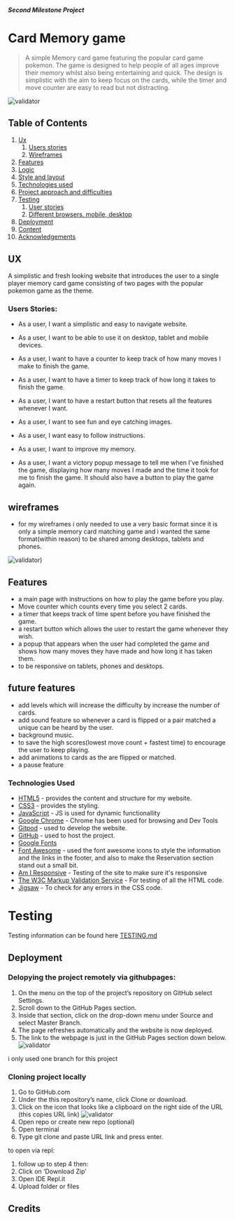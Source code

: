 ##### Second Milestone Project
# Card Memory game

> A simple Memory card game featuring the popular card game pokemon. The game is designed to help people of all ages improve their memory whilst also being entertaining and quick. The design is simplistic with the aim to keep focus on the cards, while the timer and move counter are easy to read but not distracting.



![validator](/assets/wireframes/MS2responsive.png)

## Table of Contents
1. [Ux](#ux)
   1. [Users stories](#users-stories)
   1. [Wireframes](#wireframes)
1. [Features](#features)
1. [Logic](#logic)
1. [Style and layout](#style-and-layout)
1. [Technologies used](#technologies-used)
1. [Project approach and difficulties](#project-approach-and-difficulties)
1. [Testing](#testing)
   1. [User stories](#user-stories)
   1. [Different browsers, mobile, desktop](#different-browsers-mobile-desktop)
1. [Deployment](#deployment)
1. [Content](#content)
1. [Acknowledgements](#acknowledgements)

## UX
A simplistic and fresh looking website that introduces the user to a single player memory card game consisting of two pages with the popular pokemon game as the theme.


### Users Stories:
- As a user, I want a simplistic and easy to navigate website.

- As a user, I want to be able to use it on desktop, tablet and mobile devices.

- As a user, I want to have a counter to keep track of how many moves I make to finish the game.

- As a user, I want to have a timer to keep track of how long it takes to finish the game.

- As a user, I want to have a restart button that resets all the features whenever I want.

- As a user, I want to see fun and eye catching images.

- As a user, I want easy to follow instructions.

- As a user, I want to improve my memory.

- As a user, I want a victory popup message to tell me when I've finished the game, displaying how many moves I made and the time it took
for me to finish the game. It should also have a button to play the game again.

## wireframes 
- for my wireframes i only needed to use a very basic format since it is only a simple memory card matching game and i wanted the same format(within reason) to be shared among desktops, tablets and phones.

![validator](/assets/wireframes/wireframe.png))

## Features

- a main page with instructions on how to play the game before you play.
- Move counter which counts every time you select 2 cards.
- a timer that keeps track of time spent before you have finished the game.
- a restart button which allows the user to restart the game whenever they wish.
- a popup that appears when the user had completed the game and shows how many moves they have made and how long it has taken them.
- to be responsive on tablets, phones and desktops.

## future features

- add levels which will increase the difficulty by increase the number of cards.
- add sound feature so whenever a card is flipped or a pair matched a unique can be heard by the user.
- background music.
- to save the high scores(lowest move count + fastest time) to encourage the user to keep playing.
- add animations to cards as the are flipped or matched. 
- a pause feature 

### Technologies Used

- [HTML5](https://en.wikipedia.org/wiki/HTML5) - provides the content and structure for my website.
- [CSS3](https://en.wikipedia.org/wiki/Cascading_Style_Sheets) - provides the styling.
- [JavaScript](https://www.javascript.com/) - JS is used for dynamic functionallity
- [Google Chrome](https://www.google.com/chrome/) - Chrome has been used for browsing and Dev Tools
- [Gitpod](https://gitpod.io/) - used to develop the website.
- [GitHub](https://github.com/) - used to host the project.
- [Google Fonts](https://fonts.google.com/) 
- [Font Awesome](https://fontawesome.com/) - used the font awesome icons to style the information and the links in the footer, and also to make the Reservation section stand out a small bit.
- [Am I Responsive](http://ami.responsivedesign.is) - Testing of the site to make sure it's responsive
- [The W3C Markup Validation Service](https://validator.w3.org/) - For testing of all the HTML code.
- [Jigsaw](https://jigsaw.w3.org/css-validator) - To check for any errors in the CSS code.

# Testing 
Testing information can be found here [TESTING.md](TESTING.md)

## Deployment 

### Delopying the project remotely via githubpages:

1. On the menu on the top of the project’s repository on GitHub select Settings.
2. Scroll down to the GitHub Pages section.
3. Inside that section, click on the drop-down menu under Source and select Master Branch.
4. The page refreshes automatically and the website is now deployed.
5. The link to the webpage is just in the GitHub Pages section down below.
![validator](/assets/wireframes/github-pages.png)

i only used one branch for this project

### Cloning project locally 

1. Go to GitHub.com
2. Under the this repository’s name, click Clone or download.
3. Click on the icon that looks like a clipboard on the right side of the URL (this copies URL link)
![validator](/assets/wireframes/Cloning.png)
4. Open repo or create new repo (optional)
5. Open terminal
6. Type git clone and paste URL link and press enter.

to open via repl:
 1. follow up to step 4 then:
 2.  Click on ‘Download Zip’
 3. Open IDE Repl.it
 4. Upload folder or files

## Credits